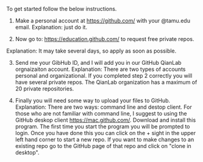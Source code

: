 To get started follow the below instructions.

1. Make a personal account at https://github.com/ with your @tamu.edu email.
Explanation: just do it.

2. Now go to: https://education.github.com/ to request free private repos.

Explanation: It may take several days, so apply as soon as possible.

3. Send me your GibHub ID, and I will add you in our GitHub QianLab orgnaizaiton account. 
Explanation: There are two types of accounts personal and organizational. If you completed step 2 correctly you will  have several private repos. The QianLab organization has a maximum of 20 private repositories.

4. Finally you will need some way to upload your files to GitHub. 
Explanation: There are two ways: command line and destop client. For those who are not familiar with command line, I suggest to using the GitHub deskop client https://mac.github.com/. Download and install this program. The first time you start the program you will be prompted to login. Once you have done this you can click on the + sight in the upper left hand corner to start a new repo. If you want to make changes to an existing repo go to the GitHub page of that repo and click on "clone in desktop".
